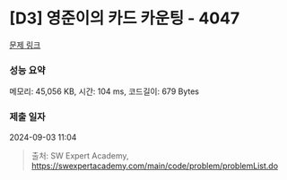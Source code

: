 # [D3] 영준이의 카드 카운팅 - 4047 

[문제 링크](https://swexpertacademy.com/main/code/problem/problemDetail.do?contestProbId=AWIsY84KEPMDFAWN) 

### 성능 요약

메모리: 45,056 KB, 시간: 104 ms, 코드길이: 679 Bytes

### 제출 일자

2024-09-03 11:04



> 출처: SW Expert Academy, https://swexpertacademy.com/main/code/problem/problemList.do